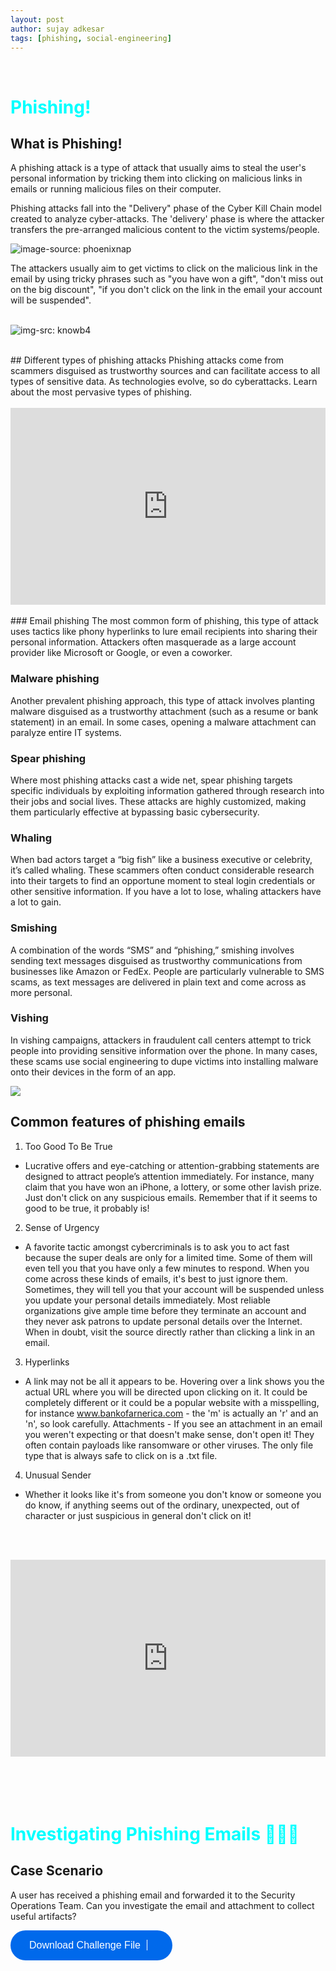 ```yaml
---
layout: post
author: sujay adkesar
tags: [phishing, social-engineering]
---
```

<br>
<div class="eleven">
  <h1 style="color:cyan;">Phishing!</h1>
</div>

## What is Phishing!
A phishing attack is a type of attack that usually aims to steal the user's personal information by tricking them into clicking on malicious links in emails or running malicious files on their computer.

Phishing attacks fall into the "Delivery" phase of the Cyber Kill Chain model created to analyze cyber-attacks. The 'delivery' phase is where the attacker transfers the pre-arranged malicious content to the victim systems/people.

![image-source: phoenixnap](images/cyber-kill-chain-model.png)

The attackers usually aim to get victims to click on the malicious link in the email by using tricky phrases such as "you have won a gift", "don't miss out on the big discount", "if you don't click on the link in the email your account will be suspended".
<br><br>

![img-src: knowb4](images/file-26212286-jpg.jpg)

<br>
## Different types of phishing attacks
Phishing attacks come from scammers disguised as trustworthy sources and can facilitate access to all types of sensitive data. As technologies evolve, so do cyberattacks. Learn about the most pervasive types of phishing.
<br><br>

<div style="display: flex; justify-content: center;">
<iframe width="560" height="315" src="https://www.youtube.com/embed/BEHl2lAuWCk?si=Np45vZ_-bF36Op9_" title="YouTube video player" frameborder="0" allow="accelerometer; autoplay; clipboard-write; encrypted-media; gyroscope; picture-in-picture; web-share" referrerpolicy="strict-origin-when-cross-origin" allowfullscreen></iframe>
</div>

<br>
### Email phishing
The most common form of phishing, this type of attack uses tactics like phony hyperlinks to lure email recipients into sharing their personal information. Attackers often masquerade as a large account provider like Microsoft or Google, or even a coworker.

### Malware phishing
Another prevalent phishing approach, this type of attack involves planting malware disguised as a trustworthy attachment (such as a resume or bank statement) in an email. In some cases, opening a malware attachment can paralyze entire IT systems.

### Spear phishing
Where most phishing attacks cast a wide net, spear phishing targets specific individuals by exploiting information gathered through research into their jobs and social lives. These attacks are highly customized, making them particularly effective at bypassing basic cybersecurity.

### Whaling
When bad actors target a “big fish” like a business executive or celebrity, it’s called whaling. These scammers often conduct considerable research into their targets to find an opportune moment to steal login credentials or other sensitive information. If you have a lot to lose, whaling attackers have a lot to gain.

### Smishing
A combination of the words “SMS” and “phishing,” smishing involves sending text messages disguised as trustworthy communications from businesses like Amazon or FedEx. People are particularly vulnerable to SMS scams, as text messages are delivered in plain text and come across as more personal.

### Vishing
In vishing campaigns, attackers in fraudulent call centers attempt to trick people into providing sensitive information over the phone. In many cases, these scams use social engineering to dupe victims into installing malware onto their devices in the form of an app.

![](images/ss.png)

## Common features of phishing emails

1. Too Good To Be True
- Lucrative offers and eye-catching or attention-grabbing statements are designed to attract people’s attention immediately. For instance, many claim that you have won an iPhone, a lottery, or some other lavish prize. Just don't click on any suspicious emails. Remember that if it seems to good to be true, it probably is!
2. Sense of Urgency 
- A favorite tactic amongst cybercriminals is to ask you to act fast because the super deals are only for a limited time. Some of them will even tell you that you have only a few minutes to respond. When you come across these kinds of emails, it's best to just ignore them. Sometimes, they will tell you that your account will be suspended unless you update your personal details immediately. Most reliable organizations give ample time before they terminate an account and they never ask patrons to update personal details over the Internet. When in doubt, visit the source directly rather than clicking a link in an email.
3. Hyperlinks 
- A link may not be all it appears to be. Hovering over a link shows you the actual URL where you will be directed upon clicking on it. It could be completely different or it could be a popular website with a misspelling, for instance www.bankofarnerica.com - the 'm' is actually an 'r' and an 'n', so look carefully.
Attachments - If you see an attachment in an email you weren't expecting or that doesn't make sense, don't open it! They often contain payloads like ransomware or other viruses. The only file type that is always safe to click on is a .txt file.
4. Unusual Sender 
- Whether it looks like it's from someone you don't know or someone you do know, if anything seems out of the ordinary, unexpected, out of character or just suspicious in general don't click on it!



<br><br>
<div style="display: flex; justify-content: center;">
<iframe width="560" height="315" src="https://www.youtube.com/embed/T7K6znhEVjY?si=yfbruuPj0EEUt7Hu" title="YouTube video player" frameborder="0" allow="accelerometer; autoplay; clipboard-write; encrypted-media; gyroscope; picture-in-picture; web-share" referrerpolicy="strict-origin-when-cross-origin" allowfullscreen></iframe>
</div>
<br><br><br><br>

<div class="eleven">
  <h1 style="color:cyan;">Investigating Phishing Emails 📨🕵🏻</h1>
</div>

## Case Scenario

A user has received a phishing email and forwarded it to the Security Operations Team. Can you investigate the email and attachment to collect useful artifacts?

<div class="one">
<a href="#"><button class="round-icon">Download Challenge File <span class="vl"></span><i class="fa fa-download" aria-hidden="true"></i></button></a>
</div>

<style>
a {
    width: 100%;
    height: 100%;}

button {
  font-family: 'Muli', sans-serif;
  -webkit-transition: 0.15s all ease-in-out;
  -o-transition: 0.15s all ease-in-out;
  transition: 0.15s all ease-in-out;
  cursor: pointer; }

.all {
  padding: 30px 0;
  margin: 0 auto;
  width: 90%;
  height: auto;
  display: -webkit-box;
  display: -ms-flexbox;
  display: flex;
  -webkit-box-pack: justify;
  -ms-flex-pack: justify;
  justify-content: space-between;
  -webkit-box-align: center;
  -ms-flex-align: center;
  align-items: center; }

.buttons {
  width: 80%;
  margin: 0 auto;
  display: -webkit-box;
  display: -ms-flexbox;
  display: flex;
  -webkit-box-pack: justify;
  -ms-flex-pack: justify;
  justify-content: space-between;
  -webkit-box-align: center;
  -ms-flex-align: center;
  align-items: center; }

.one {
  display: -webkit-box;
  display: -ms-flexbox;
  display: flex;
  -webkit-box-pack: center;
  -ms-flex-pack: center;
  justify-content: center; }

.circle {
  width: 100px;
  height: 100px;
  border: none;
  border-radius: 100px;
  background: #0069eb;
  color: #fff;
  font-size: 16px; }

.round {
  background: #0069eb;
  border-radius: 30px;
  border: none;
  color: #fff;
  font-size: 16px;
  padding: 15px 30px;
  text-decoration: none; }

.curve {
  background: #0069eb;
  color: #fff;
  border-radius: 6px;
  border: none;
  font-size: 16px;
  padding: 15px 30px;
  text-decoration: none; }

.square {
  background: #0069eb;
  color: #fff;
  border: none;
  border-radius: 0px;
  font-size: 16px;
  padding: 15px 30px;
  text-decoration: none; }

.circle-grad {
  width: 100px;
  height: 100px;
  background: -webkit-radial-gradient(center, ellipse cover, #f7f7f7 0%, #bababa 100%);
  background: -webkit-radial-gradient(center, ellipse, #666 20%, #333 100%);
  background: -o-radial-gradient(center, ellipse, #666 20%, #333 100%);
  background: radial-gradient(ellipse at center, #666 20%, #333 100%);
  color: #fff;
  border: none;
  border-radius: 100px;
  font-size: 16px; }

.round-grad {
  background-image: -webkit-gradient(linear, left top, left bottom, from(#57ff03), to(#0dc700));
  background-image: -webkit-linear-gradient(top, #57ff03, #0dc700);
  background-image: -o-linear-gradient(top, #57ff03, #0dc700);
  background-image: linear-gradient(to bottom, #57ff03, #0dc700);
  color: #fff;
  border: none;
  border-radius: 30px;
  font-size: 16px;
  padding: 15px 30px;
  text-decoration: none; }

.curve-grad {
  background: #f2f6f8;
  background: -webkit-linear-gradient(top, #f2f6f8 0%, #d8e1e7 50%, #b5c6d0 51%, #e0eff9 100%);
  color: #333;
  border: none;
  border-radius: 6px;
  font-size: 16px;
  padding: 15px 30px;
  text-decoration: none; }

.square-grad {
  background: #cb60b3;
  background: -webkit-linear-gradient(top, #cb60b3 0%, #c146a1 50%, #a80077 51%, #db36a4 100%);
  color: #fff;
  border: none;
  border-radius: 0px;
  font-size: 16px;
  padding: 15px 30px;
  text-decoration: none; }

.circle-stroke {
  width: 100px;
  height: 100px;
  background: none;
  color: #333;
  border: 1px solid #333;
  border-radius: 100px;
  font-size: 16px; }

.round-stroke {
  background: none;
  color: #0dc700;
  border: 1px solid #0dc700;
  border-radius: 30px;
  font-size: 16px;
  padding: 15px 30px;
  text-decoration: none; }

.curve-stroke {
  background: none;
  color: #333;
  border: 1px solid #333;
  border-radius: 6px;
  font-size: 16px;
  padding: 15px 30px;
  text-decoration: none; }


.circle-shadow {
  width: 100px;
  height: 100px;
  border: 4px solid #fff;
  background: #fff;
  border-radius: 100px;
  background: -webkit-radial-gradient(center, ellipse cover, #bbb 60%, #111 100%);
  background: -webkit-radial-gradient(center, ellipse, #ddd 55%, #bbb 70%);
  background: -o-radial-gradient(center, ellipse, #ddd 55%, #bbb 70%);
  background: radial-gradient(ellipse at center, #ddd 55%, #bbb 70%);
  color: #555;
  font-size: 16px;
  -webkit-box-shadow: 0px 0px 40px rgba(3, 3, 3, 0.2);
  box-shadow: 0px 0px 40px rgba(3, 3, 3, 0.2); }

.round-shadow {
  background: #0069eb;
  border-radius: 30px;
  border: none;
  color: #fff;
  font-size: 16px;
  padding: 15px 30px;
  text-decoration: none;
  -webkit-box-shadow: 0px 3px 5px rgba(0, 0, 0, 0.5);
  box-shadow: 0px 3px 5px rgba(0, 0, 0, 0.5); }

.circle-icon {
  width: 100px;
  height: 100px;
  border: none;
  border-radius: 100px;
  background: #0069eb;
  color: #fff;
  font-size: 16px; }

.circle-icon i {
  font-size: 32px; }

.round-icon {
  background: #0069eb;
  border-radius: 30px;
  border: none;
  color: #fff;
  font-size: 16px;
  padding: 15px 30px;
  text-decoration: none; }
  .round-icon .vl {
    width: 1px;
    border-right: 1px solid #fff;
    height: 16px;
    margin: 0 0 0 10px; }
  .round-icon i {
    font-size: 16px;
    padding-left: 10px;
    vertical-align: baseline; }



    </style>